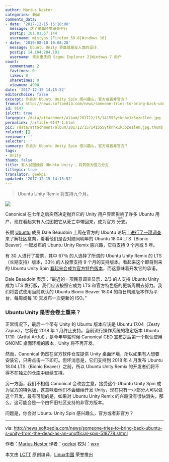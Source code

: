 ```yaml
---
author: Marius Nestor
categories: 新闻
comments_data:
- date: '2017-12-15 15:18:00'
  message: 这个桌面环境审美不行
  postip: 101.81.57.144
  username: mistyos [Firefox 58.0|Windows 10]
- date: '2019-08-10 10:08:28'
  message: Ubuntu Unity 界面就是反人类的设计.
  postip: 14.104.204.191
  username: 来自重庆的 Sogou Explorer 2|Windows 7 用户
count:
  commentnum: 2
  favtimes: 0
  likes: 0
  sharetimes: 0
  viewnum: 4998
date: '2017-12-15 14:15:52'
editorchoice: false
excerpt: 你会对 Ubuntu Unity Spin 感兴趣么，官方或者非官方？
fromurl: http://news.softpedia.com/news/someone-tries-to-bring-back-ubuntu-s-unity-from-the-dead-as-an-unofficial-spin-518778.shtml
id: 9147
islctt: true
largepic: /data/attachment/album/201712/15/141555ytknhx1k3oze1len.jpg
permalink: /article-9147-1.html
pic: /data/attachment/album/201712/15/141555ytknhx1k3oze1len.jpg.thumb.jpg
related: []
reviewer: ''
selector: ''
summary: 你会对 Ubuntu Unity Spin 感兴趣么，官方或者非官方？
tags:
- Unity
thumb: false
title: 有人试图挽救 Ubuntu Unity ，将其做为官方分支
titlepic: true
translator: geekpi
updated: '2017-12-15 14:15:52'
---
```



> 
> Ubuntu Unity Remix 将支持九个月。
> 
> 
> 


![](/data/attachment/album/201712/15/141555ytknhx1k3oze1len.jpg)


Canonical 在七年之后突然决定抛弃它的 Unity 用户界面影响了许多 Ubuntu 用户，现在看起来有人试图把它从死亡中带回来，成为官方<ruby> 分支 <rt>  spin </rt></ruby>。


长期 [Ubuntu](http://linux.softpedia.com/downloadTag/Ubuntu) 成员 Dale Beaudoin 上周在官方的 Ubuntu 论坛上[进行了一项调查](https://community.ubuntu.com/t/poll-unity-7-distro-9-month-spin-or-lts-for-18-04/2066)来了解社区意向，看看他们是否对随同明年的 Ubuntu 18.04 LTS（Bionic Beaver）一起发布的 Ubuntu Unity Remix 感兴趣，它将支持 9 个月或 5 年。


有 30 人进行了投票，其中 67％ 的人选择了所谓的 Ubuntu Unity Remix 的 LTS（长期支持）版本，33％ 的人投票支持 9 个月的支持版本。看起来这个即将到来的 Ubuntu Unity Spin [看起来会成为官方特色版本](https://community.ubuntu.com/t/unity-maintenance-roadmap/2223)，而这意味着开发它的承诺。


Dale Beaudoin 表示：“最近的一项民意调查显示，2/3 的人支持 Ubuntu Unity 成为 LTS 发行版，我们应该按照它成为 LTS 和官方特色版的更新周期去努力。我们将尝试使用当前默认的 Ubuntu Bionic Beaver 18.04 的每日构建版本作为平台，每周或每 10 天发布一次更新的 ISO。”


### Ubuntu Unity 是否会卷土重来？


正常情况下，最后一个带有 Unity 的 Ubuntu 版本应该是 Ubuntu 17.04（Zesty Zapus），它将在 2018 年 1 月终止支持。当前流行操作系统的稳定版本 Ubuntu 17.10（Artful Artful），是今年早些时候 Canonical CEO [宣布](http://news.softpedia.com/news/canonical-to-stop-developing-unity-8-ubuntu-18-04-lts-ships-with-gnome-desktop-514604.shtml)之后第一个默认使用 GNOME 桌面环境的版本，Unity 将不再开发。


然而，Canonical 仍然在官方软件仓库提供 Unity 桌面环境，所以如果有人想要安装它，只需点击一下即可。但坏消息是，它们支持到 2018 年 4 月发布 Ubuntu 18.04 LTS（Bionic Beaver）之前，所以 Ubuntu Unity Remix 的开发者们将不得不在独立的仓库中继续支持。


另一方面，我们不相信 Canonical 会改变主意，接受这个 Ubuntu Unity Spin 成为官方的特色版，这意味着他们不会继续开发 Unity，现在只有一小部分人可以做这个开发。最有可能的是，如果对 Ubuntu Unity Remix 的兴趣没有很快消失，那么，这可能会是一个由怀旧社区支持的非官方版本。


问题是，你会对 Ubuntu Unity Spin 感兴趣么，官方或者非官方？




---


via: <http://news.softpedia.com/news/someone-tries-to-bring-back-ubuntu-s-unity-from-the-dead-as-an-unofficial-spin-518778.shtml>


作者：[Marius Nestor](http://news.softpedia.com/editors/browse/marius-nestor) 译者：[geekpi](https://github.com/geekpi) 校对：[wxy](https://github.com/wxy)


本文由 [LCTT](https://github.com/LCTT/TranslateProject) 原创编译，[Linux中国](https://linux.cn/) 荣誉推出